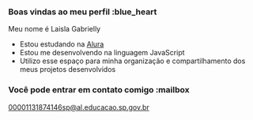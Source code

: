 ### Boas vindas ao meu perfil :blue_heart

Meu nome é Laisla Gabrielly

- Estou estudando na [Alura](https://www.alura.com.br)
- Estou me desenvolvendo na linguagem JavaScript
- Utilizo esse espaço para minha organização e compartilhamento dos meus projetos desenvolvidos

### Você pode entrar em contato comigo :mailbox


00001131874146sp@al.educacao.sp.gov.br


